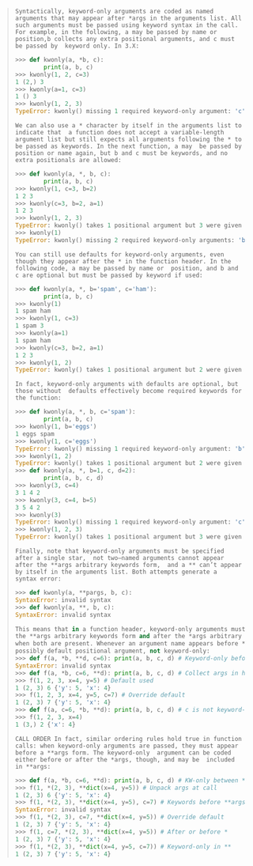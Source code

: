 > `Syntactically, keyword-only arguments are coded as named arguments that may appear
> after *args in the arguments list. All such arguments must be passed using keyword
> syntax in the call. For example, in the following, a may be passed by name or 
> position,b collects any extra positional arguments, and c must be passed by 
> keyword only. In 3.X:`
>
> ```python
> >>> def kwonly(a, *b, c):
>         print(a, b, c)
> >>> kwonly(1, 2, c=3)
> 1 (2,) 3
> >>> kwonly(a=1, c=3)
> 1 () 3
> >>> kwonly(1, 2, 3)
> TypeError: kwonly() missing 1 required keyword-only argument: 'c'
> ```
>
> `We can also use a * character by itself in the arguments list to indicate that 
> a function does not accept a variable-length argument list but still expects all
> arguments following the * to be passed as keywords. In the next function, a may 
> be passed by position or name again, but b and c must be keywords, and no extra
> positionals are allowed:`
>
> ```python
> >>> def kwonly(a, *, b, c):
>         print(a, b, c)
> >>> kwonly(1, c=3, b=2)
> 1 2 3
> >>> kwonly(c=3, b=2, a=1)
> 1 2 3
> >>> kwonly(1, 2, 3)
> TypeError: kwonly() takes 1 positional argument but 3 were given
> >>> kwonly(1)
> TypeError: kwonly() missing 2 required keyword-only arguments: 'b' and 'c'
> ```
>
> `You can still use defaults for keyword-only arguments, even though they appear after
> the * in the function header. In the following code, a may be passed by name or 
> position, and b and c are optional but must be passed by keyword if used:`
>
> ```python
> >>> def kwonly(a, *, b='spam', c='ham'):
>         print(a, b, c)
> >>> kwonly(1)
> 1 spam ham
> >>> kwonly(1, c=3)
> 1 spam 3
> >>> kwonly(a=1)
> 1 spam ham
> >>> kwonly(c=3, b=2, a=1)
> 1 2 3
> >>> kwonly(1, 2)
> TypeError: kwonly() takes 1 positional argument but 2 were given
> ```
>
> `In fact, keyword-only arguments with defaults are optional, but those without 
> defaults effectively become required keywords for the function:`
>
> ```python
> >>> def kwonly(a, *, b, c='spam'):
>         print(a, b, c)
> >>> kwonly(1, b='eggs')
> 1 eggs spam
> >>> kwonly(1, c='eggs')
> TypeError: kwonly() missing 1 required keyword-only argument: 'b'
> >>> kwonly(1, 2)
> TypeError: kwonly() takes 1 positional argument but 2 were given
> >>> def kwonly(a, *, b=1, c, d=2):
>         print(a, b, c, d)
> >>> kwonly(3, c=4)
> 3 1 4 2
> >>> kwonly(3, c=4, b=5)
> 3 5 4 2
> >>> kwonly(3)
> TypeError: kwonly() missing 1 required keyword-only argument: 'c'
> >>> kwonly(1, 2, 3)
> TypeError: kwonly() takes 1 positional argument but 3 were given
> ```
>
> `Finally, note that keyword-only arguments must be specified after a single star, 
> not two—named arguments cannot appear after the **args arbitrary keywords form, 
> and a ** can’t appear by itself in the arguments list. Both attempts generate a 
> syntax error:`
>
> ```python
> >>> def kwonly(a, **pargs, b, c):
> SyntaxError: invalid syntax
> >>> def kwonly(a, **, b, c):
> SyntaxError: invalid syntax
> 
> This means that in a function header, keyword-only arguments must be coded before
> the **args arbitrary keywords form and after the *args arbitrary positional form, 
> when both are present. Whenever an argument name appears before *args, it is a 
> possibly default positional argument, not keyword-only:
> >>> def f(a, *b, **d, c=6): print(a, b, c, d) # Keyword-only before **!
> SyntaxError: invalid syntax
> >>> def f(a, *b, c=6, **d): print(a, b, c, d) # Collect args in header
> >>> f(1, 2, 3, x=4, y=5) # Default used
> 1 (2, 3) 6 {'y': 5, 'x': 4}
> >>> f(1, 2, 3, x=4, y=5, c=7) # Override default
> 1 (2, 3) 7 {'y': 5, 'x': 4}
> >>> def f(a, c=6, *b, **d): print(a, b, c, d) # c is not keyword-only here!
> >>> f(1, 2, 3, x=4)
> 1 (3,) 2 {'x': 4}
> ```
>
> `CALL ORDER
> In fact, similar ordering rules hold true in function calls: when keyword-only
> arguments are passed, they must appear before a **args form. The keyword-only 
> argument can be coded either before or after the *args, though, and may be 
> included in **args:`
>
> ```python
> >>> def f(a, *b, c=6, **d): print(a, b, c, d) # KW-only between * and **
> >>> f(1, *(2, 3), **dict(x=4, y=5)) # Unpack args at call
> 1 (2, 3) 6 {'y': 5, 'x': 4}
> >>> f(1, *(2, 3), **dict(x=4, y=5), c=7) # Keywords before **args!
> SyntaxError: invalid syntax
> >>> f(1, *(2, 3), c=7, **dict(x=4, y=5)) # Override default
> 1 (2, 3) 7 {'y': 5, 'x': 4}
> >>> f(1, c=7, *(2, 3), **dict(x=4, y=5)) # After or before *
> 1 (2, 3) 7 {'y': 5, 'x': 4}
> >>> f(1, *(2, 3), **dict(x=4, y=5, c=7)) # Keyword-only in **
> 1 (2, 3) 7 {'y': 5, 'x': 4}
> ```
